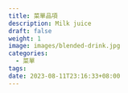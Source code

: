 ```yaml
---
title: 菜單品項
description: Milk juice
draft: false
weight: 1
image: images/blended-drink.jpg
categories:
  - 菜單
tags:
date: 2023-08-11T23:16:33+08:00
---
```

